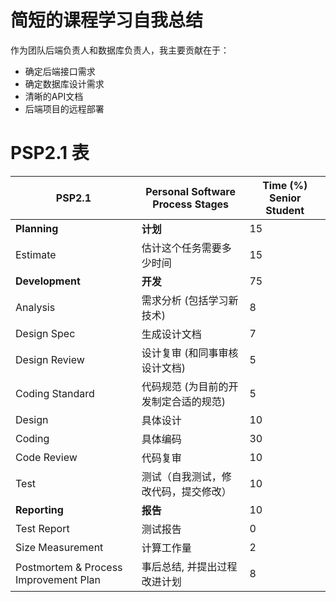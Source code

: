 # 简短的课程学习自我总结

作为团队后端负责人和数据库负责人，我主要贡献在于：

- 确定后端接口需求
- 确定数据库设计需求
- 清晰的API文档
- 后端项目的远程部署

# PSP2.1 表

| PSP2.1                                | Personal Software Process Stages      | Time (%) Senior Student |
| ------------------------------------- | ------------------------------------- | ----------------------- |
| **Planning**                          | **计划**                              | 15                      |
| Estimate                              | 估计这个任务需要多少时间              | 15                      |
| **Development**                       | **开发**                              | 75                      |
| Analysis                              | 需求分析 (包括学习新技术)             | 8                       |
| Design Spec                           | 生成设计文档                          | 7                       |
| Design Review                         | 设计复审 (和同事审核设计文档)         | 5                       |
| Coding Standard                       | 代码规范 (为目前的开发制定合适的规范) | 5                       |
| Design                                | 具体设计                              | 10                      |
| Coding                                | 具体编码                              | 30                      |
| Code Review                           | 代码复审                              | 10                      |
| Test                                  | 测试（自我测试，修改代码，提交修改）  | 10                      |
| **Reporting**                         | **报告**                              | 10                      |
| Test Report                           | 测试报告                              | 0                       |
| Size Measurement                      | 计算工作量                            | 2                       |
| Postmortem & Process Improvement Plan | 事后总结, 并提出过程改进计划          | 8                       |









